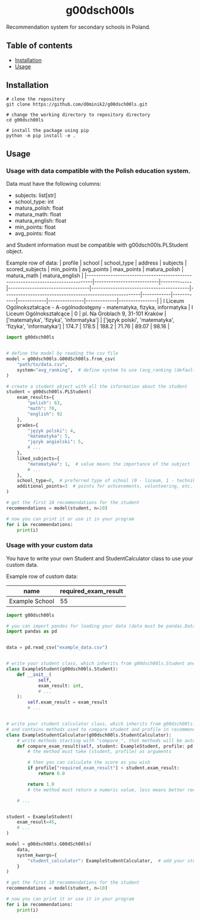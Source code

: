 <h1 align="center">g00dsch00ls</h1>
Recommendation system for secondary schools in Poland.

## Table of contents
* [Installation](#installation)
* [Usage](#usage)

## Installation
```
# clone the repository
git clone https://github.com/d0minik2/g00dsch00ls.git

# change the working directory to repository directory
cd g00dsch00ls

# install the package using pip
python -m pip install -e .
```

## Usage


### Usage with data compatible with the Polish education system.
Data must have the following columns:
* subjects: list[str]
* school_type: int
* matura_polish: float
* matura_math: float
* matura_english: float
* min_points: float
* avg_points: float

and Student information must be compatible with g00dsch00ls.PLStudent object.

Example row of data:
| profile                                                                        | school                    | school_type | address                          | subjects                                | scored_subjects                                         | min_points | avg_points | max_points | matura_polish | matura_math | matura_english |
|--------------------------------------------------------------------------------|---------------------------|-------------|----------------------------------|-----------------------------------------|---------------------------------------------------------|------------|------------|------------|---------------|-------------|----------------|
| I Liceum Ogólnokształcące - A-ogólnodostępny - matematyka, fizyka, informatyka | I Liceum Ogólnokształcące | 0           | pl. Na Groblach 9, 31-101 Kraków | ['matematyka', 'fizyka', 'informatyka'] | ['język polski', 'matematyka', 'fizyka', 'informatyka'] | 174.7      | 178.5      | 188.2      | 71.76         | 89.07       | 98.16          |

```python
import g00dsch00ls


# define the model by reading the csv file
model = g00dsch00ls.G00dSch00ls.from_csv(
    "path/to/data.csv",
    system="avg_ranking",  # define system to use (avg_ranking (default), normalization)
)

# create a student object with all the information about the student
student = g00dsch00ls.PLStudent(
    exam_results={
        "polish": 63,
        "math": 70,
        "english": 92
    },
    grades={
        "język polski": 4,
        "matematyka": 5,
        "język angielski": 5,
        # ...
    },
    liked_subjects={
        "matematyka": 1,  # value means the importance of the subject
        # ...
    },
    school_type=0,  # preferred type of school (0 - liceum, 1 - technikum, 2 - branżowa)
    additional_points=3  # points for achievements, volunteering, etc.
)

# get the first 10 recommendations for the student
recommendations = model(student, n=10)

# now you can print it or use it in your program
for i in recommendations:
    print(i)
```

### Usage with your custom data

You have to write your own Student and StudentCalculator class to use your custom data.

Example row of custom data:

| name           | required_exam_result |
|----------------|----------------------|
| Example School | 55                   |

```python
import g00dsch00ls

# you can import pandas for loading your data (data must be pandas.DataFrame)
import pandas as pd


data = pd.read_csv("example_data.csv")


# write your student class, which inherits from g00dsch00ls.Student and contains your student data
class ExampleStudent(g00dsch00ls.Student):
    def __init__(
            self,
            exam_result: int,
            # ...
    ):
        self.exam_result = exam_result
        # ...


# write your student calculator class, which inherits from g00dsch00ls.StudentCalculator
# and contains methods used to compare student and profile in recommendation system
class ExampleStudentCalculator(g00dsch00ls.StudentCalculator):
    # write methods starting with "compare_", that methods will be automatically called by StudentCalculator
    def compare_exam_result(self, student: ExampleStudent, profile: pd.Series) -> float:
        # the method must take (student, profile) as arguments

        # then you can calculate the score as you wish
        if profile["required_exam_result"] < student.exam_result:
            return 0.0

        return 1.0
        # the method must return a numeric value, less means better recommendation

    # ...


student = ExampleStudent(
    exam_result=45,
    # ...
)

model = g00dsch00ls.G00dSch00ls(
    data,
    system_kwargs={
        "student_calculator": ExampleStudentCalculator,  # add your student calculator class to system_kwargs
    }
)

# get the first 10 recommendations for the student
recommendations = model(student, n=10)

# now you can print it or use it in your program
for i in recommendations:
    print(i)
```


